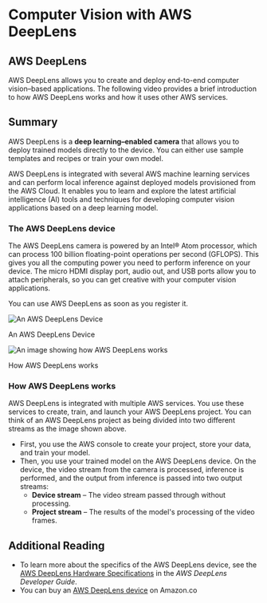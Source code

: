 ﻿# Computer Vision with AWS DeepLens

## AWS DeepLens

AWS DeepLens allows you to create and deploy end-to-end computer vision–based applications. The following video provides a brief introduction to how AWS DeepLens works and how it uses other AWS services.

## Summary

AWS DeepLens is a  **deep learning–enabled camera**  that allows you to deploy trained models directly to the device. You can either use sample templates and recipes or train your own model.

AWS DeepLens is integrated with several AWS machine learning services and can perform local inference against deployed models provisioned from the AWS Cloud. It enables you to learn and explore the latest artificial intelligence (AI) tools and techniques for developing computer vision applications based on a deep learning model.

### The AWS DeepLens device

The AWS DeepLens camera is powered by an Intel® Atom processor, which can process 100 billion floating-point operations per second (GFLOPS). This gives you all the computing power you need to perform inference on your device. The micro HDMI display port, audio out, and USB ports allow you to attach peripherals, so you can get creative with your computer vision applications.

You can use AWS DeepLens as soon as you register it.

![An AWS DeepLens Device](https://video.udacity-data.com/topher/2021/April/6072536e_31cya1azvfl.-ac-/31cya1azvfl.-ac-.jpg)

An AWS DeepLens Device

![An image showing how AWS DeepLens works](https://video.udacity-data.com/topher/2021/April/607a0379_screen-shot-2021-04-16-at-2.36.08-pm/screen-shot-2021-04-16-at-2.36.08-pm.png)

How AWS DeepLens works

### How AWS DeepLens works

AWS DeepLens is integrated with multiple AWS services. You use these services to create, train, and launch your AWS DeepLens project. You can think of an AWS DeepLens project as being divided into two different streams as the image shown above.

-   First, you use the AWS console to create your project, store your data, and train your model.
-   Then, you use your trained model on the AWS DeepLens device. On the device, the video stream from the camera is processed, inference is performed, and the output from inference is passed into two output streams:
    -   **Device stream**  – The video stream passed through without processing.
    -   **Project stream**  – The results of the model's processing of the video frames.

## Additional Reading

-   To learn more about the specifics of the AWS DeepLens device, see the  [AWS DeepLens Hardware Specifications](https://docs.aws.amazon.com/deeplens/latest/dg/deeplens-hardware.html?utm_source=Udacity&utm_medium=Webpage&utm_campaign=Udacity%20AWS%20ML%20Foundations%20Course)  in the  _AWS_  _DeepLens Developer Guide_.
-   You can buy an  [AWS DeepLens device](https://www.amazon.com/dp/B07JLSHR23?ref=aws-ml-dl-smba&sc_icampaign=deeplens-buy-now-button&sc_ichannel=ha&sc_icontent=awssm-2786&sc_iplace=button&trk=ha_awssm-2786)  on Amazon.co
